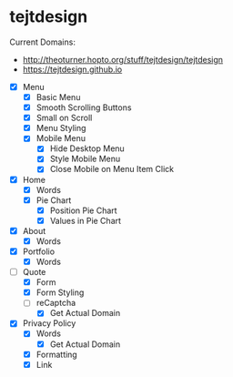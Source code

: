 # tejtdesign

Current Domains:
* http://theoturner.hopto.org/stuff/tejtdesign/tejtdesign
* https://tejtdesign.github.io

- [x] Menu
  - [x] Basic Menu
  - [x] Smooth Scrolling Buttons
  - [x] Small on Scroll
  - [x] Menu Styling
  - [x] Mobile Menu
    - [x] Hide Desktop Menu
    - [x] Style Mobile Menu
    - [x] Close Mobile on Menu Item Click
- [x] Home
  - [x] Words
  - [x] Pie Chart
    - [x] Position Pie Chart
    - [x] Values in Pie Chart
- [x] About
  - [x] Words
- [x] Portfolio
  - [x] Words
- [ ] Quote
  - [x] Form
  - [x] Form Styling
  - [ ] reCaptcha
    - [x] Get Actual Domain
- [x] Privacy Policy
  - [x] Words
    - [x] Get Actual Domain
  - [x] Formatting
  - [x] Link